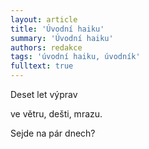 ```yaml
---
layout: article
title: 'Úvodní haiku'
summary: 'Úvodní haiku'
authors: redakce
tags: 'úvodní haiku, úvodník'
fulltext: true
---
```


Deset let výprav

ve větru, dešti, mrazu.

Sejde na pár dnech?
